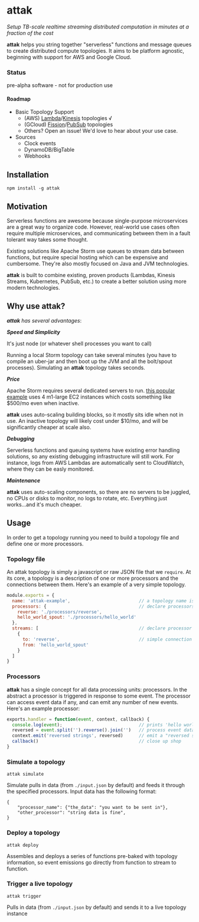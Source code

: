 # attak

*Setup TB-scale realtime streaming distributed computation in minutes at a fraction of the cost*

**attak** helps you string together "serverless" functions and message queues to create distributed compute topologies. It aims to be platform agnostic, beginning with support for AWS and Google Cloud.

### Status

pre-alpha software - not for production use

#### Roadmap

- Basic Topology Support
  - (AWS) [Lambda](https://aws.amazon.com/lambda)/[Kinesis](https://aws.amazon.com/kinesis) topologies √
  - (GCloud) [Fission](https://github.com/fission/fission)/[PubSub](https://cloud.google.com/pubsub) topologies
  - Others? Open an issue! We'd love to hear about your use case.
- Sources
  - Clock events
  - DynamoDB/BigTable
  - Webhooks

## Installation

`npm install -g attak`

## Motivation

Serverless functions are awesome because single-purpose microservices are a great way to organize code. However, real-world use cases often require multiple microservices, and communicating between them in a fault tolerant way takes some thought.

Existing solutions like Apache Storm use queues to stream data between functions, but require special hosting which can be expensive and cumbersome. They're also mostly focused on Java and JVM technologies.

**attak** is built to combine existing, proven products (Lambdas, Kinesis Streams, Kubernetes, PubSub, etc.) to create a better solution using more modern technologies.

## Why use **attak**?

***attak** has several advantages*:

***Speed and Simplicity***

It's just node (or whatever shell processes you want to call)

Running a local Storm topology can take several minutes (you have to compile an uber-jar and then boot up the JVM and all the bolt/spout processes). Simulating an **attak** topology takes seconds.

***Price***

Apache Storm requires several dedicated servers to run. [this popular example](https://github.com/nathanmarz/storm-deploy) uses 4 m1-large EC2 instances which costs something like $500/mo even when inactive.

**attak** uses auto-scaling building blocks, so it mostly sits idle when not in use. An inactive topology will likely cost under $10/mo, and will be significantly cheaper at scale also.

***Debugging***

Serverless functions and queuing systems have existing error handling solutions, so any existing debugging infrastructure will still work. For instance, logs from AWS Lambdas are automatically sent to CloudWatch, where they can be easly monitored.

***Maintenance***

**attak** uses auto-scaling components, so there are no servers to be juggled, no CPUs or disks to monitor, no logs to rotate, etc. Everything just works...and it's much cheaper.

## Usage

In order to get a topology running you need to build a topology file and define one or more processors.

### Topology file

An attak topology is simply a javascript or raw JSON file that we `require`. At its core, a topology is a description of one or more processors and the connections between them. Here's an example of a very simple topology.

```js
module.exports = {
  name: 'attak-example',                          // a topology name is required
  processors: {                                   // declare processors
    reverse: './processors/reverse',
    hello_world_spout: './processors/hello_world'
  },
  streams: [                                      // declare processor connections
    {
      to: 'reverse',                              // simple connection example
      from: 'hello_world_spout'
    }
  ]
}
```

### Processors

**attak** has a single concept for all data processing units: processors. In the abstract a processor is triggered in response to some event. The processor can access event data if any, and can emit any number of new events. Here's an example processor:

```js
exports.handler = function(event, context, callback) {
  console.log(event);                             // prints 'hello world'
  reversed = event.split('').reverse().join('')   // process event data (reverse it)
  context.emit('reversed strings', reversed)      // emit a "reversed strings" event
  callback()                                      // close up shop
}
```

### Simulate a topology

`attak simulate`

Simulate pulls in data (from `./input.json` by default) and feeds it through the specified processors. Input data has the following format:

```
{
    "processor_name": {"the_data": "you want to be sent in"},
    "other_processor": "string data is fine",
}
```

### Deploy a topology

`attak deploy`

Assembles and deploys a series of functions pre-baked with topology information, so event emissions go directly from function to stream to function.

### Trigger a live topology

`attak trigger`

Pulls in data (from `./input.json` by default) and sends it to a live topology instance

